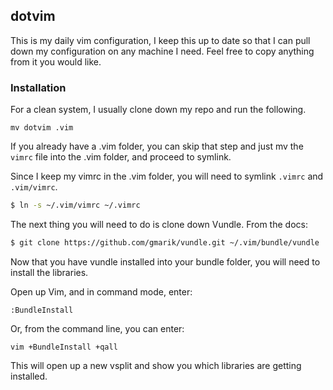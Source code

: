 ## dotvim

This is my daily vim configuration, I keep this up to date so that I can pull down my configuration on any machine I need. Feel free to copy anything from it you would like.

### Installation

For a clean system, I usually clone down my repo and run the following.

```
mv dotvim .vim
```

If you already have a .vim folder, you can skip that step and just mv the ```vimrc``` file into the .vim folder, and proceed to symlink.

Since I keep my vimrc in the .vim folder, you will need to symlink ```.vimrc``` and ```.vim/vimrc```.

```bash
$ ln -s ~/.vim/vimrc ~/.vimrc
```

The next thing you will need to do is clone down Vundle. From the docs:

```bash
$ git clone https://github.com/gmarik/vundle.git ~/.vim/bundle/vundle
```

Now that you have vundle installed into your bundle folder, you will need to install the libraries.

Open up Vim, and in command mode, enter:

```
:BundleInstall
```

Or, from the command line, you can enter:

```
vim +BundleInstall +qall
```

This will open up a new vsplit and show you which libraries are getting installed.
